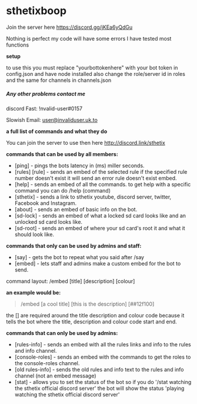 # sthetixboop

Join the server here https://discord.gg/jKEa6yQdGu

Nothing is perfect my code will have some errors I have tested most functions 

**setup**

to use this you must replace "yourbottokenhere" with your bot token in config.json and have node installed also change the role/server id in roles and the same for channels in channels.json

##### Any other problems contact me

discord Fast: !nvalid-user#0157

Slowish Email: user@invaliduser.uk.to



__**a full list of commands and what they do**__

You can join the server to use then here http://discord.link/sthetix

__commands that can be used by all members:__

- [ping] - pings the bots latency in (ms) miller seconds. 
- [rules] [rule] - sends an embed of the selected rule if the specified rule number doesn't exist it will send an error rule doesn't exist embed.
- [help] - sends an embed of all the commands. to get help with a specific command you can do /help (command)
- [sthetix] - sends a link to sthetix youtube, discord server, twitter, Facebook and Instagram. 
- [about] - sends an embed of basic info on the bot.
- [sd-lock] - sends an embed of what a locked sd card looks like and an unlocked sd card looks like.
- [sd-root] - sends an embed of where your sd card's root it and what it should look like.


__**commands that only can be used by admins and staff:**__

- [say] - gets the bot to repeat what you said after /say
- [embed] - lets staff and admins make a custom embed for the bot to send.

command layout:
/embed [title] [description] [colour]

__an example would be:__
>  /embed [a cool title] [this is the description] [##12f100]

the [] are required around the title description and colour code because it tells the bot where the title, description and colour code start and end.


__**commands that can only be used by admins:**__

- [rules-info] - sends an embed with all the rules links and info to the rules and info channel.
- [console-roles] - sends an embed with the commands to get the roles to the console-roles channel.
- [old rules-info] - sends the old rules and info text to the rules and info channel (not an embed message)
- [stat] - allows you to set the status of the bot so if you do '/stat watching the sthetix official discord server' the bot will show the status 'playing watching the sthetix official discord server'
